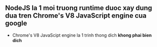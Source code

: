## NodeJS la 1 moi truong runtime duoc xay dung dua tren Chrome's V8 JavaScript engine cua google

- Chrome's V8 JavaScipt engine la 1 trinh thong dich **khong phai bien dich**
